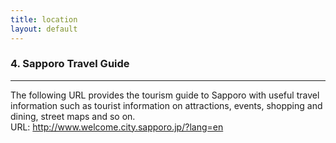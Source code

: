```yaml
---
title: location
layout: default
---
```

<!-- MAIN CONTENT -->
<div id="main_content_wrap" class="outer">
  <section id="main_content" class="inner">
  <h3 id="location">4. Sapporo Travel Guide </h3>
  <hr>    
  <p>The following URL provides the tourism guide to Sapporo with useful travel information such as tourist information on attractions, events, shopping and dining, street maps and so on.<br>  
  URL: <a href="http://www.welcome.city.sapporo.jp/?lang=en">http://www.welcome.city.sapporo.jp/?lang=en</a></p>

</div>
